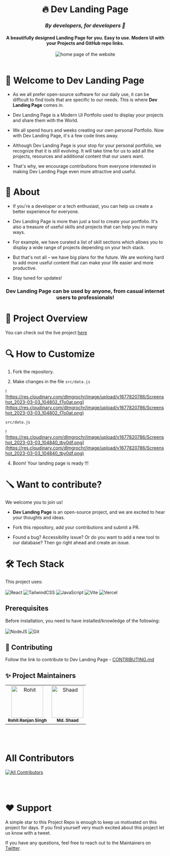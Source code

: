 <div id="header" align="center">
    <h1>🔥 Dev Landing Page </h1>
    <h3  align=center>  </h3>
    <h3><strong><em>By developers, for developers 💙</em></strong></h3>
    <h4  align="center">
		A beautifully designed Landing Page for you. Easy to use. Modern UI with your Projects and GitHub repo links. </h4>
  <img src="https://res.cloudinary.com/dlmgrochr/image/upload/v1677820966/Screenshot_2023-03-03_104157_bqeiaf.png" alt="home page of the website"><br>
    <!-- to change tagline if necessary -->
    </div> <br>

# 🙌 Welcome to Dev Landing Page

- As we all prefer open-source software for our daily use, it can be difficult to find tools that are specific to our needs. This is where **Dev Landing Page** comes in.

- Dev Landing Page is a Modern UI Portfolio used to display your projects and share them with the World.

- We all spend hours and weeks creating our own personal Portfolio. Now with Dev Landing Page, it's a few code lines away.

- Although Dev Landing Page is your stop for your personal portfolio, we recognize that it is still evolving. It will take time for us to add all the projects, resources and additional content that our users want.

- That's why, we encourage contributions from everyone interested in making Dev Landing Page even more attractive and useful.

# 🚀 About

- If you're a developer or a tech enthusiast, you can help us create a better experience for everyone.

- Dev Landing Page is more than just a tool to create your portfolio. It's also a treasure of useful skills and projects that can help you in many ways.

- For example, we have curated a list of skill sections which allows you to display a wide range of projects depending on your tech stack.

- But that's not all – we have big plans for the future. We are working hard to add more useful content that can make your life easier and more productive.
- Stay tuned for updates!

<div id="centertext" align="center">
    <h3>Dev Landing Page can be used by anyone, from casual internet users to professionals!</h3>
</div>

# 🎥 Project Overview

You can check out the live project [here](https://open-source-dev-landing-page.vercel.app/)

# 🔍 How to Customize

1. Fork the repository.

2. Make changes in the file `src/data.js`

  

![https://res.cloudinary.com/dlmgrochr/image/upload/v1677820786/Screenshot_2023-03-03_104802_f7o0at.png](https://res.cloudinary.com/dlmgrochr/image/upload/v1677820786/Screenshot_2023-03-03_104802_f7o0at.png)

`src/data.js`

![https://res.cloudinary.com/dlmgrochr/image/upload/v1677820786/Screenshot_2023-03-03_104840_tby0df.png](https://res.cloudinary.com/dlmgrochr/image/upload/v1677820786/Screenshot_2023-03-03_104840_tby0df.png)

  4. Boom! Your landing page is ready !!!

# 🪛 Want to contribute?

We welcome you to join us!

- **Dev Landing Page** is an open-source project, and we are excited to hear your thoughts and ideas.

- Fork this repository, add your contributions and submit a PR.

- Found a bug? Accessibility issue? Or do you want to add a new tool to our database? Then go right ahead and create an issue.

# 🛠️ Tech Stack

This project uses: <br><br>
![React](https://img.shields.io/badge/react-%2320232a.svg?style=for-the-badge&logo=react&logoColor=%2361DAFB)
![TailwindCSS](https://img.shields.io/badge/tailwindcss-%2338B2AC.svg?style=for-the-badge&logo=tailwind-css&logoColor=white)
![JavaScript](https://img.shields.io/badge/javascript-%23323330.svg?style=for-the-badge&logo=javascript&logoColor=%23F7DF1E)
![Vite](https://img.shields.io/badge/vite-%23646CFF.svg?style=for-the-badge&logo=vite&logoColor=white)
![Vercel](https://img.shields.io/badge/vercel-%23000000.svg?style=for-the-badge&logo=vercel&logoColor=white)


## Prerequisites

Before installation, you need to have installed/knowledge of the following:
<br><br>
![NodeJS](https://img.shields.io/badge/node.js-6DA55F?style=for-the-badge&logo=node.js&logoColor=white)
![Git](https://img.shields.io/badge/git-%23F05033.svg?style=for-the-badge&logo=git&logoColor=white)

## 🤝 Contributing

Follow the link to contribute to Dev Landing Page - [CONTRIBUTING.md](./CONTRIBUTING.md)

## ✨ Project Maintainers

<table  align='center'>
	<tr>
		<td  align="center">
			<a  href="https://github.com/rohitranjan-2702">
					<img  src="https://avatars.githubusercontent.com/u/68217537?v=4"  width="100;"  alt="Rohit"/>
					<br  />
					<sub><b>Rohit Ranjan Singh</b></sub>
			</a>
		</td>
		<td  align="center">
			<a  href="https://github.com/mohammadshaad">
					<img  src="https://avatars.githubusercontent.com/u/89409389?v=4"  width="100;"  alt="Shaad"/>
					<br  />
					<sub><b>Md. Shaad</b></sub>
			</a>
		</td>
	</tr>
</table>

<br><br>
# All Contributors 
[![All Contributors](https://img.shields.io/github/all-contributors/rohitranjan-2702/dev-landing-page?color=ee8449&style=flat-square)](#contributors)

<br><br>
# ❤️  Support

A simple star to this Project Repo is enough to keep us motivated on this project for days. If you find yourself very much excited about this project let us know with a tweet.

If you have any questions, feel free to reach out to the Maintainers on  [Twitter](https://twitter.com/rohit_ranjan27).